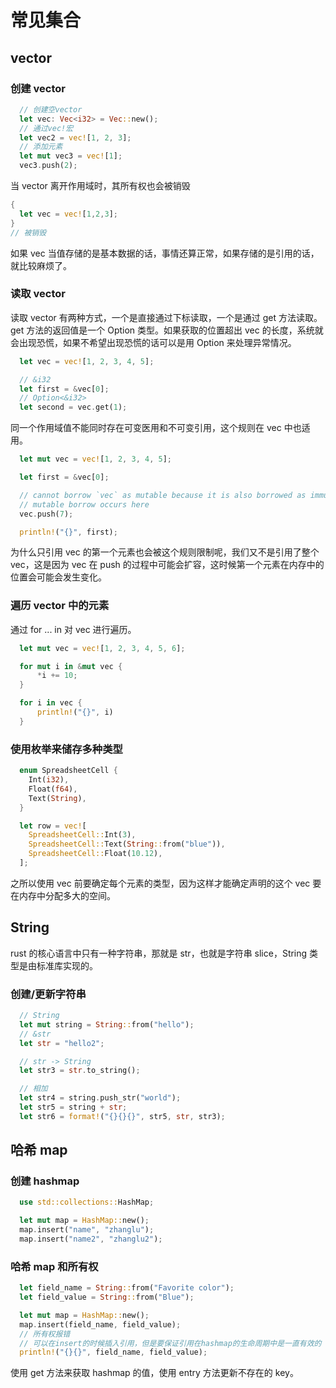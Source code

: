 # 常见集合

## vector

### 创建 vector

```rust
  // 创建空vector
  let vec: Vec<i32> = Vec::new();
  // 通过vec!宏
  let vec2 = vec![1, 2, 3];
  // 添加元素
  let mut vec3 = vec![1];
  vec3.push(2);
```

当 vector 离开作用域时，其所有权也会被销毁

```rust
{
  let vec = vec![1,2,3];
}
// 被销毁
```

如果 vec 当值存储的是基本数据的话，事情还算正常，如果存储的是引用的话，就比较麻烦了。

### 读取 vector

读取 vector 有两种方式，一个是直接通过下标读取，一个是通过 get 方法读取。
get 方法的返回值是一个 Option 类型。如果获取的位置超出 vec 的长度，系统就会出现恐慌，如果不希望出现恐慌的话可以是用 Option 来处理异常情况。

```rust
  let vec = vec![1, 2, 3, 4, 5];

  // &i32
  let first = &vec[0];
  // Option<&i32>
  let second = vec.get(1);
```

同一个作用域值不能同时存在可变医用和不可变引用，这个规则在 vec 中也适用。

```rust
  let mut vec = vec![1, 2, 3, 4, 5];

  let first = &vec[0];

  // cannot borrow `vec` as mutable because it is also borrowed as immutable
  // mutable borrow occurs here
  vec.push(7);

  println!("{}", first);
```

为什么只引用 vec 的第一个元素也会被这个规则限制呢，我们又不是引用了整个 vec，这是因为 vec 在 push 的过程中可能会扩容，这时候第一个元素在内存中的位置会可能会发生变化。

### 遍历 vector 中的元素

通过 for ... in 对 vec 进行遍历。

```rust
  let mut vec = vec![1, 2, 3, 4, 5, 6];

  for mut i in &mut vec {
      *i += 10;
  }

  for i in vec {
      println!("{}", i)
  }
```

### 使用枚举来储存多种类型

```rust
  enum SpreadsheetCell {
    Int(i32),
    Float(f64),
    Text(String),
  }

  let row = vec![
    SpreadsheetCell::Int(3),
    SpreadsheetCell::Text(String::from("blue")),
    SpreadsheetCell::Float(10.12),
  ];
```

之所以使用 vec 前要确定每个元素的类型，因为这样才能确定声明的这个 vec 要在内存中分配多大的空间。

## String

rust 的核心语言中只有一种字符串，那就是 str，也就是字符串 slice，String 类型是由标准库实现的。

### 创建/更新字符串

```rust
  // String
  let mut string = String::from("hello");
  // &str
  let str = "hello2";

  // str -> String
  let str3 = str.to_string();

  // 相加
  let str4 = string.push_str("world");
  let str5 = string + str;
  let str6 = format!("{}{}{}", str5, str, str3);
```

## 哈希 map

### 创建 hashmap

```rust
  use std::collections::HashMap;

  let mut map = HashMap::new();
  map.insert("name", "zhanglu");
  map.insert("name2", "zhanglu2");
```

### 哈希 map 和所有权

```rust
  let field_name = String::from("Favorite color");
  let field_value = String::from("Blue");

  let mut map = HashMap::new();
  map.insert(field_name, field_value);
  // 所有权报错
  // 可以在insert的时候插入引用，但是要保证引用在hashmap的生命周期中是一直有效的
  println!("{}{}", field_name, field_value);
```

使用 get 方法来获取 hashmap 的值，使用 entry 方法更新不存在的 key。
